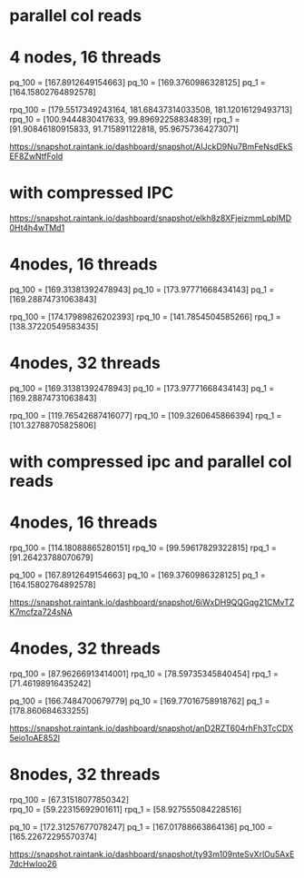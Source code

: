 # parallel col reads

# 4 nodes, 16 threads
pq_100 =  [167.8912649154663]
pq_10 =  [169.3760986328125]
pq_1 =  [164.15802764892578]

rpq_100 =  [179.5517349243164, 181.68437314033508, 181.12016129493713]
rpq_10 =  [100.9444830417633, 99.89692258834839]
rpq_1 =  [91.90846180915833, 91.715891122818, 95.96757364273071]

https://snapshot.raintank.io/dashboard/snapshot/AIJckD9Nu7BmFeNsdEkSEF8ZwNtfFold
<!-- 
64, 4, one col
pq_100 =  [8.811601400375366, 8.683627605438232, 8.681201934814453]
pq_10 =  [11.698015928268433, 11.492494821548462, 11.655072689056396]
pq_1 =  [10.674846410751343, 10.554819583892822, 10.513423204421997]

rpq_100 =  [13.449496030807495, 13.598737001419067, 13.498530626296997]
rpq_10 =  [15.983560562133789, 16.215428829193115, 15.94461178779602]
rpq_1 =  [13.815699577331543, 13.829302787780762, 13.69489574432373]

https://snapshot.raintank.io/dashboard/snapshot/VnO6ildKm58w8CcrbtVbKKfgRvW3EmLp
 -->

# with compressed IPC
https://snapshot.raintank.io/dashboard/snapshot/elkh8z8XFjeizmmLpbIMD0Ht4h4wTMd1

# 4nodes, 16 threads
pq_100 =  [169.31381392478943]
pq_10 =  [173.97771668434143]
pq_1 =  [169.28874731063843]

rpq_100 =  [174.17989826202393] 
rpq_10 =  [141.7854504585266]
rpq_1 =  [138.37220549583435]

# 4nodes, 32  threads
pq_100 =  [169.31381392478943]
pq_10 =  [173.97771668434143]
pq_1 =  [169.28874731063843]

rpq_100 =  [119.76542687416077]
rpq_10 =  [109.3260645866394]
rpq_1 =  [101.32788705825806]

# with compressed ipc and parallel col reads
# 4nodes, 16 threads
rpq_100 =  [114.18088865280151]
rpq_10 =  [99.59617829322815]
rpq_1 =  [91.26423788070679]

pq_100 =  [167.8912649154663]
pq_10 =  [169.3760986328125]
pq_1 =  [164.15802764892578]

https://snapshot.raintank.io/dashboard/snapshot/6iWxDH9QQGqg21CMvTZK7mcfza724sNA

# 4nodes, 32 threads
rpq_100 =  [87.96266913414001]
rpq_10 =  [78.59735345840454]
rpq_1 =  [71.46198916435242]

pq_100 =  [166.7484700679779]
pq_10 =  [169.77016758918762]
pq_1 =  [178.860684633255]

https://snapshot.raintank.io/dashboard/snapshot/anD2RZT604rhFh3TcCDX5eio1oAE852I

# 8nodes, 32 threads

rpq_100 =  [67.31518077850342]    
rpq_10 =  [59.22315692901611]
rpq_1 =  [58.927555084228516]

pq_10 =  [172.31257677078247]
pq_1 =  [167.01788663864136]
pq_100 =  [165.22672295570374]

https://snapshot.raintank.io/dashboard/snapshot/ty93m109nteSvXrlOu5AxE7dcHwIoo26

